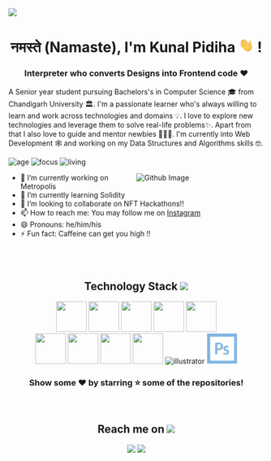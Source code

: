 ![](https://raw.githubusercontent.com/halfrost/halfrost/master/icons/header_.png)

<h1 align="center"> नमस्ते (Namaste), I'm Kunal Pidiha <img src="https://raw.githubusercontent.com/ABSphreak/ABSphreak/master/gifs/Hi.gif" width="30px"> ! </h1>

<h3 align="center">Interpreter who converts Designs into Frontend code ❤</h3>
  
<!-- A 20 Y/O Tech Enthusiast🎯 from India. I'm passionate about Full-Stack Web Development.:bar_chart:. I like automating things, building pipelines, exploring scalability problems and improving efficiency and performance. Strong Advocate for 📜 open source, :cloud: Cloud computing, 🚀 DevOps, :new: Innovation and Automation :robot:  -->

A Senior year student pursuing Bachelors's in Computer Science 🎓 from Chandigarh University 🏛. I'm a passionate learner who's always willing to learn and work across technologies and domains 💡. I love to explore new technologies and leverage them to solve real-life problems✨. Apart from that I also love to guide and mentor newbies 👨🏻‍💻. I'm currently into Web Development 🕸️ and working on my Data Structures and Algorithms skills 🤓.


![age](https://img.shields.io/badge/age-20-blue)
![focus](https://img.shields.io/badge/focus-FullStack-brightgreen)
![living](https://img.shields.io/badge/living-Chandigarh-3c9)

<img width="50%" align="right" alt="Github Image" src="https://raw.githubusercontent.com/onimur/.github/master/.resources/git-header.svg" />

- 🌱 I’m currently working on Metropolis 
- 🌱 I’m currently learning Solidity 
- 👯 I’m looking to collaborate on NFT Hackathons!!
- 📫 How to reach me: You may follow me on [Instagram](https://www.instagram.com/kunal.evolves/) 
- 😄 Pronouns: he/him/his
- ⚡ Fun fact: Caffeine can get you high !! 
<br />
<br />

<div align="center">

<h2 align="center">Technology Stack <img src="https://github.com/ritik307/ritik307/blob/main/images/laptop.gif" width="50"></h2>  
<img src="https://github.com/Subhampreet/Subhampreet/blob/master/logos/c++.png?raw=true" height="60" width="60">
<img src="https://github.com/Subhampreet/Subhampreet/blob/master/logos/python.png?raw=true" height="60" width="60">
<img src="https://github.com/Subhampreet/Subhampreet/blob/master/logos/JS.png?raw=true" height="60" width="60">
<img src="https://github.com/Subhampreet/Subhampreet/blob/master/logos/css.png?raw=true" height="60" width="60">
<img src="https://github.com/Subhampreet/Subhampreet/blob/master/logos/html.png?raw=true" height="60" width="60">

<br>

<img src="https://github.com/Subhampreet/Subhampreet/blob/master/logos/postgres.png?raw=true" height="60" width="60">
<img src="https://github.com/Subhampreet/Subhampreet/blob/master/logos/git.png?raw=true" height="60" width="60">
<img src="https://github.com/Subhampreet/Subhampreet/blob/master/logos/vs.png?raw=true" height="60" width="60">
<img src="https://github.com/Subhampreet/Subhampreet/blob/master/logos/bootstrap.png?raw=true" height="60" width="60">
<img src="https://www.vectorlogo.zone/logos/adobe_illustrator/adobe_illustrator-icon.svg" alt="illustrator" width="60" height="60"/>
<img src="https://raw.githubusercontent.com/devicons/devicon/master/icons/photoshop/photoshop-line.svg" alt="photoshop" width="60"

</div>

<br >

<!-- <p align="center">
  <a>
    <img height="150" width="175" src="https://github.com/JayantGoel001/JayantGoel001/blob/master/PNG/left.png">
    <img align="center" src="https://github-readme-streak-stats.herokuapp.com/?user=rajat-sethi28&theme=dark&hide_border=true"/>
    <img height="150" width="175" src="https://github.com/JayantGoel001/JayantGoel001/blob/master/PNG/right.png">
  </a>
</p> -->


<!-- <h2 align="center">
  My Github Stats<img src="https://media.giphy.com/media/VgCDAzcKvsR6OM0uWg/giphy.gif" width="50">
</h2>

<img  src="https://github-readme-stats.vercel.app/api?username=rajatzz&show_icons=true&theme=radical" width="45%" align="right" >

<img  src="https://github-readme-streak-stats.herokuapp.com/?user=rajatzz&theme=radical" width="45%" >

<br>


<h2 align="center">
  My Contribution Graph <img src="https://media.giphy.com/media/xUA7aZeLE2e0P7Znz2/giphy.gif" width="50">
</h2>
<p align="center">
  <img src="https://github.com/rajatzz/rajatzz/raw/output/github-contribution-grid-snake.svg" alt="snake"></center>
</p> -->

<div align="center">

### Show some ❤️ by starring ⭐ some of the repositories!
 
 <br/>

<h2 align="center">Reach me on <img src="https://media0.giphy.com/media/jqNPzdTTxQfOgOqpO4/source.gif" width="50"></h2>

[<img src="https://img.shields.io/badge/linkedin-%230077B5.svg?&style=for-the-badge&logo=linkedin&logoColor=white">](https://www.linkedin.com/in/kunal-pidiha-b63611187/)
[<img src="https://img.shields.io/badge/instagram-%23E4405F.svg?&style=for-the-badge&logo=instagram&logoColor=white">]( )
<!--[<img src="https://img.shields.io/badge/facebook-%231877F2.svg?&style=for-the-badge&logo=facebook&logoColor=white">]()
<!-- [<img src="https://img.shields.io/badge/stackoverflow-%231877F2.svg?&style=for-the-badge&logo=stackoverflow&logoColor=white&color=orange">]()-->
<!--[<img src="https://img.shields.io/badge/Portfolio-%23000000.svg?&style=for-the-badge">]() -->


<!-- <a href="https://dev.to/rajatsethi28"><img height="50" src="https://d2fltix0v2e0sb.cloudfront.net/dev-badge.svg"></a> -->

<!-- Footer Not working -->
<!-- <img src="https://drive.google.com/file/d/1KuHSWDgFyVN3YA8Q3Hdvk9dPuQ4Uj22F/view?usp=sharing" alt=""> -->

</div>
